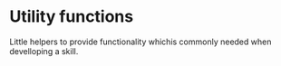 # Utility functions

Little helpers to provide functionality whichis commonly needed
when develloping a skill.
